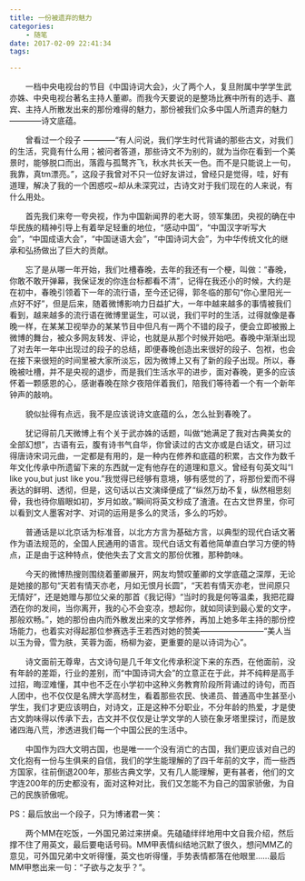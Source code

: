 ```yaml
---
title: 一份被遗弃的魅力
categories:
	- 随笔
date: 2017-02-09 22:41:34
tags:

---
```

&emsp;&emsp;一档中央电视台的节目《中国诗词大会》，火了两个人，复旦附属中学学生武亦姝、中央电视台著名主持人董卿。而我今天要说的是整场比赛中所有的选手、嘉宾、主持人所散发出来的那份难得的魅力，那份被我们众多中国人所遗弃的魅力————诗文底蕴。<!--more-->

&emsp;&emsp;曾看过一个段子 ————“有人问说，我们学生时代背诵的那些古文，对我们的生活，究竟有什么用；被问者答道，那些诗文不为别的，就为当你在看到一个美景时，能够脱口而出，落霞与孤鹜齐飞，秋水共长天一色。而不是只能说上一句，我靠，真tm漂亮。”，这段子我曾对不只一位好友讲过，曾经只是觉得，哇，好有道理，解决了我的一个困惑哎\~却从未深究过，古诗文对于我们现在的人来说，有什么用处。

&emsp;&emsp;首先我们来夸一夸央视，作为中国新闻界的老大哥，领军集团，央视的确在中华民族的精神引导上有着举足轻重的地位，“感动中国”，“中国汉字听写大会”，“中国成语大会”，“中国谜语大会”，“中国诗词大会”，为中华传统文化的继承和弘扬做出了巨大的贡献。

&emsp;&emsp;忘了是从哪一年开始，我们吐槽春晚，去年的我还有一个梗，叫做：“春晚，你敢不敢开弹幕，我保证发的你连台标都看不清”，记得在我还小的时候，大约是在初中，春晚引领着下一年的流行语，至今还记得，郭冬临的那句“你心里阳光一点好不好”，但是后来，随着微博影响力日益扩大，一年中越来越多的事情被我们看到，越来越多的流行语在微博里诞生，可以说，我们平时的生活，过得就像是春晚一样，在某某卫视举办的某某节目中但凡有一两个不错的段子，便会立即被搬上微博的舞台，被众多网友转发、评论，也就是从那个时候开始吧。春晚中渐渐出现了对去年一年中出现过的段子的总结，即便春晚创造出来很好的段子、包袱，也会在接下来很短的时间里被大家所淡忘，因为微博上又有了新的段子出现。所以，春晚被吐槽，并不是央视的退步，而是我们生活水平的进步，面对春晚，更多的应该怀着一颗感恩的心，感谢春晚在除夕夜陪伴着我们，陪我们等待着一个有一个新年钟声的敲响。

&emsp;&emsp;貌似扯得有点远，我不是应该说诗文底蕴的么，怎么扯到春晚了。

&emsp;&emsp;犹记得前几天微博上有个关于武亦姝的话题，叫做“她满足了我对古典美女的全部幻想”，古语有云，腹有诗书气自华，你曾读过的古文亦或是白话文，研习过得唐诗宋词元曲，一定都是有用的，是一种内在修养和底蕴的积累，古文作为数千年文化传承中所遗留下来的东西就一定有他存在的道理和意义。曾经有句英文叫“I like you,but just like you.”我觉得已经够有意境，够有感觉的了，将那份爱而不得表达的鲜明、透彻，但是，这句话以古文演绎便成了“纵然万劫不复，纵然相思刻骨，我也待你眉眼如初，岁月如故。”瞬间将英文秒成了渣渣。在古文世界里，你可以看到文人墨客对字、对词的运用是多么的灵活，多么的巧妙。

&emsp;&emsp;普通话是以北京话为标准音，以北方方言为基础方言，以典型的现代白话文著作为语法规范的，全国人民通用的语言。现代白话文有着他简单直白学习方便的特点，正是由于这种特点，使他失去了文言文的那份优雅，那种韵味。

&emsp;&emsp;今天的微博热搜则围绕着董卿展开，网友均赞叹董卿的文学底蕴之深厚，无论是她接的那句“天若有情天亦老，月如无恨月长圆”，“天若有情天亦老，世间原只无情好”，还是她赠与那位父亲的那首《我记得》“当时的我是何等温柔，我把花瓣洒在你的发间，当你离开，我的心不会变凉，想起你，就如同读到最心爱的文字，那般欢畅。”，她的那份由内而外散发出来的文学修养，再加上她多年主持的那份控场能力，也着实对得起那位参赛选手王若西对她的赞美————————“美人当以玉为骨，雪为肤，芙蓉为面，杨柳为姿，更重要的是以诗词为心”。

&emsp;&emsp;诗文面前无尊卑，古文诗句是几千年文化传承积淀下来的东西，在他面前，没有年龄的差距，行业的差别，而“中国诗词大会”的立意正在于此，并不纯粹是高手过招，晦涩难懂，其中也不乏在小学初中这种义务教育阶段所背诵过的诗句，而百人团中，也不仅仅是名牌大学高材生，看着那些农民、快递员、普通高中生甚至小学生，我们才更应该明白，对诗文，正是这种不分职业，不分年龄的热爱，才是使古文韵味得以传承下去，古文并不仅仅是让学文学的人锁在象牙塔里探讨，而是放诸四海八荒，渗透进我们每一个中国公民的生活中。

&emsp;&emsp;中国作为四大文明古国，也是唯一一个没有消亡的古国，我们更应该对自己的文化抱有一份与生俱来的自信，我们的学生能理解的了四千年前的文字，而一些西方国家，往前倒退200年，那些古典文学，又有几人能理解，更有甚者，他们的文字连200年的历史都没有，面对这种对比，我们又怎能不为自己的国家骄傲，为自己的民族骄傲呢。

PS：最后放出一个段子，只为博诸君一笑：

&emsp;&emsp;两个MM在吃饭，一外国兄弟过来拼桌。先磕磕绊绊地用中文自我介绍，然后撑不住了用英文，最后要电话号码。MM甲表情纠结地沉默了很久，想问MM乙的意见，可外国兄弟中文听得懂，英文也听得懂，手势表情都落在他眼里……最后MM甲憋出来一句：“子欲与之友乎？”。